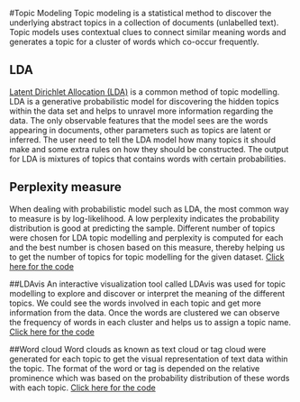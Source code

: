 #Topic Modeling
Topic modeling is a statistical method to discover the underlying abstract topics in a collection of documents (unlabelled text). Topic models uses contextual clues to connect similar meaning words and generates a topic for a cluster of words which co-occur frequently.

## LDA
[Latent Dirichlet Allocation (LDA)](http://www.jmlr.org/papers/volume3/blei03a/blei03a.pdf) is a common method of topic modelling. LDA is a generative probabilistic model for discovering the hidden topics within the data set and helps to unravel more information regarding the data. The only observable features that the model sees are the words appearing in documents, other parameters such as topics are latent or inferred. The user need to tell the LDA model how many topics it should make and some extra rules on how they should be constructed. The output for LDA is mixtures of topics that contains words with certain probabilities.

## Perplexity measure
When dealing with probabilistic model such as LDA, the most common way to measure is by log-likelihood. A low perplexity indicates the probability distribution is good at predicting the sample. Different number of topics were chosen for LDA topic modelling and perplexity is computed for each and the best number is chosen based on this measure, thereby helping us to get the number of topics for topic modelling for the given dataset. [Click here for the code](../perplexity.R)

##LDAvis
An interactive visualization tool called LDAvis was used for topic modelling to explore and discover or interpret the meaning of the different topics. We could see the words involved in each topic and get more information from the data. Once the words are clustered we can observe the frequency of words in each cluster and helps us to assign a topic name. [Click here for the code](../Ldavis.R)

##Word cloud
Word clouds as known as text cloud or tag cloud were generated for each topic to get the visual representation of text data within the topic. The format of the word or tag is depended on the relative prominence which was based on the probability distribution of these words with each topic. [Click here for the code](../wordcloud.R)